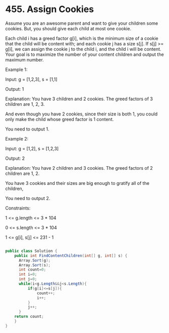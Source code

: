 # 455. Assign Cookies

Assume you are an awesome parent and want to give your children some cookies. But, you should give each child at most one cookie.

Each child i has a greed factor g[i], which is the minimum size of a cookie that the child will be content with; and each cookie j has a size s[j]. If s[j] >= g[i], we can assign the cookie j to the child i, and the child i will be content. Your goal is to maximize the number of your content children and output the maximum number.

 

Example 1:

Input: g = [1,2,3], s = [1,1]

Output: 1

Explanation: You have 3 children and 2 cookies. The greed factors of 3 children are 1, 2, 3. 

And even though you have 2 cookies, since their size is both 1, you could only make the child whose greed factor is 1 content.

You need to output 1.

Example 2:

Input: g = [1,2], s = [1,2,3]

Output: 2

Explanation: You have 2 children and 3 cookies. The greed factors of 2 children are 1, 2.

You have 3 cookies and their sizes are big enough to gratify all of the children, 

You need to output 2.
 

Constraints:

1 <= g.length <= 3 * 104

0 <= s.length <= 3 * 104

1 <= g[i], s[j] <= 231 - 1


```csharp

public class Solution {
    public int FindContentChildren(int[] g, int[] s) {
      Array.Sort(g);
      Array.Sort(s);
      int count=0;
      int i=0;
      int j=0;
      while(i<g.Length&&j<s.Length){
          if(g[i]<=s[j]){
              count++;
              i++;
          }
          j++;
      }
    return count;
    }
}


```

